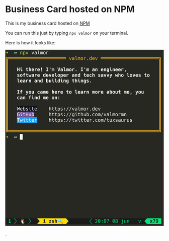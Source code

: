 # Business Card hosted on NPM

This is my business card hosted on [NPM](https://www.npmjs.com/package/valmor)

You can run this just by typing `npx valmor` on your terminal.

Here is how it looks like:

![Command result preview](./preview.png "a title")

.
